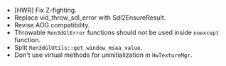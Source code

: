 - [HWR] Fix Z-fighting.
- Replace vid_throw_sdl_error with Sdl2EnsureResult.
- Revise AOG compatibility.
- Throwable `Ren3dGlError` functions should not be used inside `noexcept` function.
- Split `Ren3dGlUtils::get_window_msaa_value`.
- Don't use virtual methods for uninitialization in `HwTextureMgr`.
